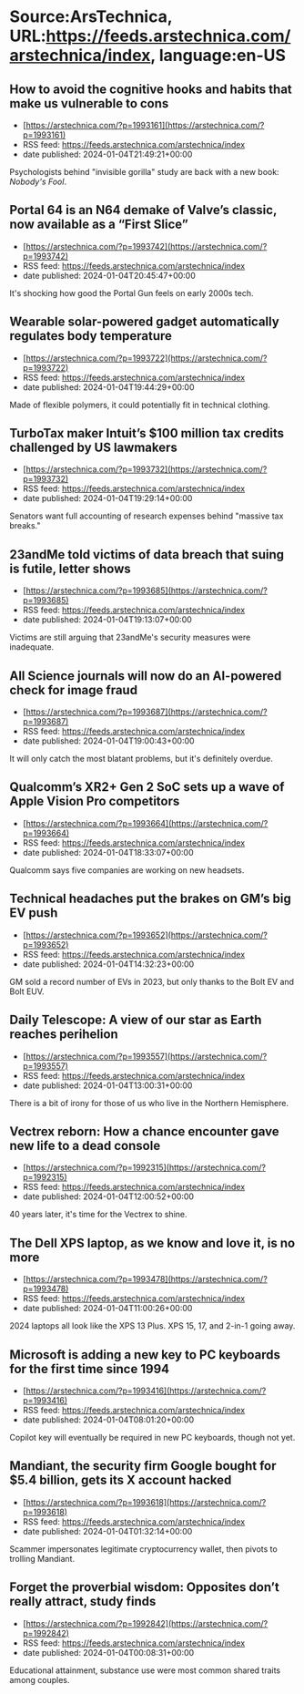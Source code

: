 # Source:ArsTechnica, URL:https://feeds.arstechnica.com/arstechnica/index, language:en-US

## How to avoid the cognitive hooks and habits that make us vulnerable to cons
 - [https://arstechnica.com/?p=1993161](https://arstechnica.com/?p=1993161)
 - RSS feed: https://feeds.arstechnica.com/arstechnica/index
 - date published: 2024-01-04T21:49:21+00:00

Psychologists behind "invisible gorilla" study are back with a new book: <em>Nobody's Fool</em>.

## Portal 64 is an N64 demake of Valve’s classic, now available as a “First Slice”
 - [https://arstechnica.com/?p=1993742](https://arstechnica.com/?p=1993742)
 - RSS feed: https://feeds.arstechnica.com/arstechnica/index
 - date published: 2024-01-04T20:45:47+00:00

It's shocking how good the Portal Gun feels on early 2000s tech.

## Wearable solar-powered gadget automatically regulates body temperature
 - [https://arstechnica.com/?p=1993722](https://arstechnica.com/?p=1993722)
 - RSS feed: https://feeds.arstechnica.com/arstechnica/index
 - date published: 2024-01-04T19:44:29+00:00

Made of flexible polymers, it could potentially fit in technical clothing.

## TurboTax maker Intuit’s $100 million tax credits challenged by US lawmakers
 - [https://arstechnica.com/?p=1993732](https://arstechnica.com/?p=1993732)
 - RSS feed: https://feeds.arstechnica.com/arstechnica/index
 - date published: 2024-01-04T19:29:14+00:00

Senators want full accounting of research expenses behind "massive tax breaks."

## 23andMe told victims of data breach that suing is futile, letter shows
 - [https://arstechnica.com/?p=1993685](https://arstechnica.com/?p=1993685)
 - RSS feed: https://feeds.arstechnica.com/arstechnica/index
 - date published: 2024-01-04T19:13:07+00:00

Victims are still arguing that 23andMe's security measures were inadequate.

## All Science journals will now do an AI-powered check for image fraud
 - [https://arstechnica.com/?p=1993687](https://arstechnica.com/?p=1993687)
 - RSS feed: https://feeds.arstechnica.com/arstechnica/index
 - date published: 2024-01-04T19:00:43+00:00

It will only catch the most blatant problems, but it's definitely overdue.

## Qualcomm’s XR2+ Gen 2 SoC sets up a wave of Apple Vision Pro competitors
 - [https://arstechnica.com/?p=1993664](https://arstechnica.com/?p=1993664)
 - RSS feed: https://feeds.arstechnica.com/arstechnica/index
 - date published: 2024-01-04T18:33:07+00:00

Qualcomm says five companies are working on new headsets.

## Technical headaches put the brakes on GM’s big EV push
 - [https://arstechnica.com/?p=1993652](https://arstechnica.com/?p=1993652)
 - RSS feed: https://feeds.arstechnica.com/arstechnica/index
 - date published: 2024-01-04T14:32:23+00:00

GM sold a record number of EVs in 2023, but only thanks to the Bolt EV and Bolt EUV.

## Daily Telescope: A view of our star as Earth reaches perihelion
 - [https://arstechnica.com/?p=1993557](https://arstechnica.com/?p=1993557)
 - RSS feed: https://feeds.arstechnica.com/arstechnica/index
 - date published: 2024-01-04T13:00:31+00:00

There is a bit of irony for those of us who live in the Northern Hemisphere.

## Vectrex reborn: How a chance encounter gave new life to a dead console
 - [https://arstechnica.com/?p=1992315](https://arstechnica.com/?p=1992315)
 - RSS feed: https://feeds.arstechnica.com/arstechnica/index
 - date published: 2024-01-04T12:00:52+00:00

40 years later, it's time for the Vectrex to shine.

## The Dell XPS laptop, as we know and love it, is no more
 - [https://arstechnica.com/?p=1993478](https://arstechnica.com/?p=1993478)
 - RSS feed: https://feeds.arstechnica.com/arstechnica/index
 - date published: 2024-01-04T11:00:26+00:00

2024 laptops all look like the XPS 13 Plus. XPS 15, 17, and 2-in-1 going away.

## Microsoft is adding a new key to PC keyboards for the first time since 1994
 - [https://arstechnica.com/?p=1993416](https://arstechnica.com/?p=1993416)
 - RSS feed: https://feeds.arstechnica.com/arstechnica/index
 - date published: 2024-01-04T08:01:20+00:00

Copilot key will eventually be required in new PC keyboards, though not yet.

## Mandiant, the security firm Google bought for $5.4 billion, gets its X account hacked
 - [https://arstechnica.com/?p=1993618](https://arstechnica.com/?p=1993618)
 - RSS feed: https://feeds.arstechnica.com/arstechnica/index
 - date published: 2024-01-04T01:32:14+00:00

Scammer impersonates legitimate cryptocurrency wallet, then pivots to trolling Mandiant.

## Forget the proverbial wisdom: Opposites don’t really attract, study finds
 - [https://arstechnica.com/?p=1992842](https://arstechnica.com/?p=1992842)
 - RSS feed: https://feeds.arstechnica.com/arstechnica/index
 - date published: 2024-01-04T00:08:31+00:00

Educational attainment, substance use were most common shared traits among couples.

